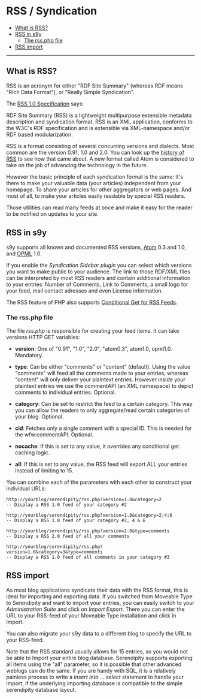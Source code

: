 RSS / Syndication
=================

-   [What is RSS?](/49.html#A2)
-   [RSS in s9y](/49.html#A3)
    -   [The rss.php file](/49.html#A4)
-   [RSS import](/49.html#A5)

* * * * *

What is RSS?
------------

RSS is an acronym for either "RDF Site Summary" (whereas RDF means "Rich Data Format"), or "Really Simple Syndication".

The [RSS 1.0 Specification](http://www.purl.org/rss/1.0/) says:

RDF Site Summary (RSS) is a lightweight multipurpose extensible metadata description and syndication format. RSS is an XML application, conforms to the W3C's RDF specification and is extensible via XML-namespace and/or RDF based modularization.

RSS is a format consisting of several concurring versions and dialects. Most common are the version 0.91, 1.0 and 2.0. You can look up the [history of RSS](http://goatee.net/2003/rss-history.html) to see how that came about. A new format called Atom is considered to take on the job of advancing the technology in the future.

However the basic principle of each syndication format is the same: It's there to make your valuable data (your articles) independent from your homepage. To share your articles for other aggregators or web pages. And most of all, to make your articles easily readable by special RSS readers.

Those utilities can read many feeds at once and make it easy for the reader to be notified on updates to your site.

RSS in s9y
----------

s9y supports all known and documented RSS versions, [Atom](http://www.atomenabled.org/) 0.3 and 1.0, and [OPML](http://www.opml.org/) 1.0.

If you enable the *Syndication Sidebar plugin* you can select which versions you want to make public to your audience. The link to those RDF/XML files can be interpreted by most RSS readers and contain additional information to your entries: Number of Comments, Link to Comments, a small logo for your feed, mail contact adresses and even License information.

The RSS feature of PHP also supports [Conditional Get for RSS Feeds](/42.html).

### The rss.php file

The file *rss.php* is responsible for creating your feed items. It can take versions HTTP GET variables:

-   **version**: One of "0.91", "1.0", "2.0", "atom0.3", atom1.0, opml1.0. Mandatory.

-   **type**: Can be either "comments" or "content" (default). Using the value "comments" will feed all the comments made to your entries, whereas "content" will only deliver your plaintext entries. However inside your plaintext entries we use the commentAPI (an XML namespace) to depict comments to individual entries. Optional.

-   **category**: Can be set to restrict the feed to a certain category. This way you can allow the readers to only aggregate/read certain categories of your blog. Optional.

-   **cid**: Fetches only a single comment with a special ID. This is needed for the wfw:commentAPI. Optional.

-   **nocache**: If this is set to any value, it overrides any conditional get caching logic.

-   **all**: If this is set to any value, the RSS feed will export ALL your entries instead of limiting to 15.

You can combine each of the parameters with each other to construct your individual URLs:

    http://yourblog/serendipity/rss.php?version=1.0&category=2
    -- Display a RSS 1.0 feed of your category #2

    http://yourblog/serendipity/rss.php?version=1.0&category=2;4;6
    -- Display a RSS 1.0 feed of your category #2, 4 & 6

    http://yourblog/serendipity/rss.php?version=2.0&type=comments
    -- Display a RSS 2.0 feed of all your comments

    http://yourblog/serendipity/rss.php?version=1.0&category=3&type=comments
    -- Display a RSS 1.0 feed of all comments in your category #3

RSS import
----------

As most blog applications syndicate their data with the RSS format, this is ideal for importing and exporting data. If you switched from Moveable Type to Serendipity and want to import your entries, you can easily switch to your *Administration Suite* and click on *Import Export*. There you can enter the URL to your RSS-feed of your Moveable Type installation and click in Import.

You can also migrate your s9y data to a different blog to specify the URL to your RSS-feed.

Note that the RSS standard usually allows for 15 entries, so you would not be able to Import your entire blog database. Serendipity supports exporting all items using the "all" parameter, so it is possible that other advanced weblogs can do the same. If you are handy with SQL, it is a relatively painless process to write a *insert into ... select* statement to handle your import, if the underlying importing database is compatible to the simple serendipity database layout.